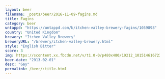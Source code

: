 ```yaml
---
layout: beer
filename: _posts/beer/2016-11-09-fagins.md
title: Fagins
category: beer
untappd: "https://untappd.com/b/itchen-valley-brewery-fagins/1059898"
country: "United Kingdom"
brewery: "Itchen Valley Brewery"
breweryURL: "/brewery/itchen-valley-brewery.html"
style: "English Bitter"
score: 3
img: https://scontent.xx.fbcdn.net/v/t1.0-0/p480x480/19212_10151461672388745_962581922_n.jpg?_nc_cat=111&_nc_ht=scontent.xx&oh=fc865981906c85dd3be0d06608dbc35b&oe=5D33E71B
beer-date: "2013-02-01"
desc: "Gay"
permalink: /beer/:title.html
---
```

